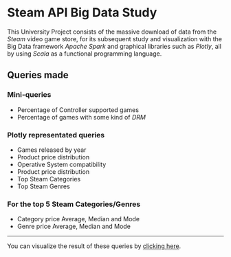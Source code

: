 # Steam API Big Data Study

This University Project consists of the massive download of data from the *Steam* video game store, for its subsequent study and visualization with the Big Data framework *Apache Spark* and graphical libraries such as *Plotly*, all by using *Scala* as a functional programming language.

## Queries made
### Mini-queries
* Percentage of Controller supported games
* Percentage of games with some kind of *DRM*

### Plotly representated queries
* Games released by year
* Product price distribution
* Operative System compatibility
* Product price distribution
* Top Steam Categories
* Top Steam Genres

### For the top 5 Steam Categories/Genres
* Category price Average, Median and Mode
* Genre price Average, Median and Mode
---
You can visualize the result of these queries by <a href=https://lm-jim.github.io/SteamAPI-BigData-Study/index.html>clicking here</a>.
